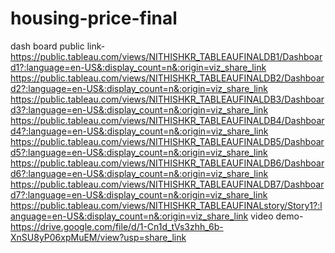 # housing-price-final


dash board public link-https://public.tableau.com/views/NITHISHKR_TABLEAUFINALDB1/Dashboard1?:language=en-US&:display_count=n&:origin=viz_share_link
https://public.tableau.com/views/NITHISHKR_TABLEAUFINALDB2/Dashboard2?:language=en-US&:display_count=n&:origin=viz_share_link
https://public.tableau.com/views/NITHISHKR_TABLEAUFINALDB3/Dashboard3?:language=en-US&:display_count=n&:origin=viz_share_link
https://public.tableau.com/views/NITHISHKR_TABLEAUFINALDB4/Dashboard4?:language=en-US&:display_count=n&:origin=viz_share_link
https://public.tableau.com/views/NITHISHKR_TABLEAUFINALDB5/Dashboard5?:language=en-US&:display_count=n&:origin=viz_share_link
https://public.tableau.com/views/NITHISHKR_TABLEAUFINALDB6/Dashboard6?:language=en-US&:display_count=n&:origin=viz_share_link
https://public.tableau.com/views/NITHISHKR_TABLEAUFINALDB7/Dashboard7?:language=en-US&:display_count=n&:origin=viz_share_link
https://public.tableau.com/views/NITHISHKR_TABLEAUFINALstory/Story1?:language=en-US&:display_count=n&:origin=viz_share_link
video demo-https://drive.google.com/file/d/1-Cn1d_tVs3zhh_6b-XnSU8yP06xpMuEM/view?usp=share_link
